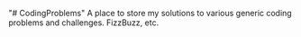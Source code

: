 "# CodingProblems" 
A place to store my solutions to various generic coding problems and challenges. FizzBuzz, etc.
